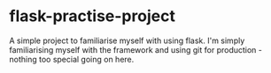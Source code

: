# flask-practise-project
A simple project to familiarise myself with using flask.
I'm simply familiarising myself with the framework and using git for production - nothing too special going on here.
